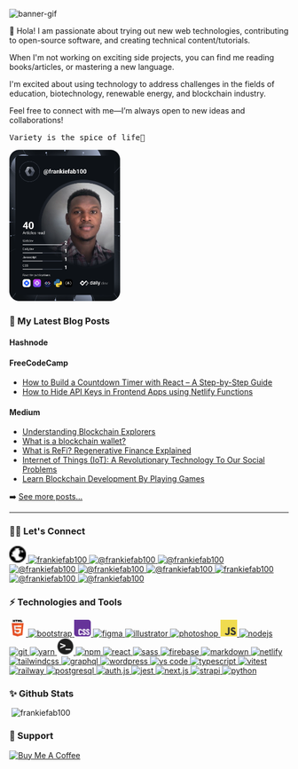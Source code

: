 ![banner-gif](https://github.com/user-attachments/assets/0bba2330-4c77-41dd-a1a3-4799093efb09)

👋 Hola! I am passionate about trying out new web technologies, contributing to open-source software, and creating technical content/tutorials. 

When I'm not working on exciting side projects, you can find me reading books/articles, or mastering a new language.

I'm excited about using technology to address challenges in the fields of education, biotechnology, renewable energy, and blockchain industry.

Feel free to connect with me—I’m always open to new ideas and collaborations!

<samp>Variety is the spice of life💯</samp>

<a href="https://app.daily.dev/frankiefab100">
<img src="https://github.com/frankiefab100/frankiefab100/blob/main/devcard.svg" width="200" alt="Franklin Ohaegbulam's Daily Dev Card"/>
</a>

### 📒 My Latest Blog Posts
#### Hashnode
<!-- HASHNODE:START -->

<!-- HASHNODE:END -->

#### FreeCodeCamp
<!-- FREECODECAMP:START -->
- [How to Build a Countdown Timer with React – A Step-by-Step Guide](https://www.freecodecamp.org/news/build-a-countdown-timer-with-react-step-by-step/)
- [How to Hide API Keys in Frontend Apps using Netlify Functions](https://www.freecodecamp.org/news/hide-api-keys-in-frontend-apps-using-netlify-functions/)
<!-- FREECODECAMP:END -->

#### Medium
<!-- MEDIUM:START -->
- [Understanding Blockchain Explorers](https://frankiefab100.medium.com/understanding-blockchain-explorers-39a8b436c79f?source=rss-209f88d0d0d1------2)
- [What is a blockchain wallet?](https://frankiefab100.medium.com/what-is-a-blockchain-wallet-6e33966b7efa?source=rss-209f88d0d0d1------2)
- [What is ReFi? Regenerative Finance Explained](https://frankiefab100.medium.com/today-climate-change-is-one-of-the-most-crucial-challenges-that-humanity-has-ever-faced-and-lots-ac1741301d18?source=rss-209f88d0d0d1------2)
- [Internet of Things &lpar;IoT&rpar;: A Revolutionary Technology To Our Social Problems](https://frankiefab100.medium.com/internet-of-things-iot-a-revolutionary-technology-to-our-social-problems-1210df1ccfdb?source=rss-209f88d0d0d1------2)
- [Learn Blockchain Development By Playing Games](https://frankiefab100.medium.com/learn-blockchain-development-by-playing-games-d142d79248b9?source=rss-209f88d0d0d1------2)
<!-- MEDIUM:END -->

➡️ [See more posts...](https://frankiefab.hashnode.dev)

---

<h3 align="left">🤝🏻 Let's Connect</h3>
<p align="left">
  <a href="https://www.frankiefab.com" target="_blank">
    <img src="https://raw.githubusercontent.com/iconic/open-iconic/master/svg/globe.svg" alt="frankiefab100 personal website" height="30" width="30" />
  </a>
  <a href="https://twitter.com/frankiefab100" target="_blank">
    <img src="https://cdn.jsdelivr.net/npm/simple-icons@3.0.1/icons/twitter.svg" alt="frankiefab100" height="30" width="30" />
  </a>
  <a href="https://linkedin.com/in/frankiefab100" target="_blank">
    <img src="https://cdn.jsdelivr.net/npm/simple-icons@3.0.1/icons/linkedin.svg" alt="@frankiefab100" height="30" width="30" />
  </a>
  <a href="https://dev.to/frankiefab100" target="_blank">
    <img src="https://cdn.jsdelivr.net/npm/simple-icons@3.0.1/icons/dev-dot-to.svg" alt="@frankiefab100" height="30" width="30" />
  </a>
  <a href="https://codepen.io/frankiefab100" target="_blank">
    <img src="https://cdn.jsdelivr.net/npm/simple-icons@3.0.1/icons/codepen.svg" alt="@frankiefab100" height="30" width="30" />
  </a>
  <a href="https://instagram.com/frankiefab100" target="_blank">
    <img src="https://cdn.jsdelivr.net/npm/simple-icons@3.0.1/icons/instagram.svg" alt="@frankiefab100" height="30" width="30" />
  </a>
  <a href="https://facebook.com/frankiefab100" target="_blank">
    <img src="https://cdn.jsdelivr.net/npm/simple-icons@3.0.1/icons/facebook.svg" alt="@frankiefab100" height="30" width="30" />
  </a>
  <a href="https://dribbble.com/frankiefab100" target="_blank">
    <img src="https://cdn.jsdelivr.net/npm/simple-icons@3.0.1/icons/dribbble.svg" alt="frankiefab100" height="30" width="30" />
  </a>
  <a href="https://www.behance.net/frankiefab100" target="_blank">
    <img src="https://cdn.jsdelivr.net/npm/simple-icons@3.0.1/icons/behance.svg" alt="@frankiefab100" height="30" width="30" />
  </a>
  <a href="https://medium.com/@frankiefab100" target="_blank">
    <img src="https://cdn.jsdelivr.net/npm/simple-icons@3.0.1/icons/medium.svg" alt="@frankiefab100" height="30" width="30" />
  </a>
</p>

<h3 align="left">⚡ Technologies and Tools</h3>
<p align="left">
  <a href="https://developer.mozilla.org/en-US/docs/Learn/Getting_started_with_the_web/HTML_basics" target="_blank">
    <img src="https://raw.githubusercontent.com/github/explore/80688e429a7d4ef2fca1e82350fe8e3517d3494d/topics/html/html.png" alt="html5" width="30" height="30"/>
  </a>
  <a href="https://getbootstrap.com" target="_blank">
    <img src="https://www.vectorlogo.zone/logos/getbootstrap/getbootstrap-icon.svg" alt="bootstrap" width="30" height="30"/>
  </a>
  <a href="https://developer.mozilla.org/en-US/docs/Web/CSS" target="_blank">
    <img src="https://raw.githubusercontent.com/github/explore/80688e429a7d4ef2fca1e82350fe8e3517d3494d/topics/css/css.png" alt="css3" width="30" height="30"/>
  </a>
  <a href="https://www.figma.com/" target="_blank">
    <img src="https://www.vectorlogo.zone/logos/figma/figma-icon.svg" alt="figma" width="30" height="30" />
  </a>
  <a href="https://www.adobe.com/in/products/illustrator.html" target="_blank">
    <img src="https://www.vectorlogo.zone/logos/adobe_illustrator/adobe_illustrator-icon.svg" alt="illustrator" width="30" height="30"/> 
  </a>
  <a href="https://www.photoshop.com/en" target="_blank">
    <img src="https://img.icons8.com/?id=NeNPFdj7MzXi&format=png&color=000000" alt="photoshop" width="30" height="30"/> 
  </a>
  <a href="https://developer.mozilla.org/en-US/docs/Web/JavaScript" target="_blank">
    <img src="https://raw.githubusercontent.com/github/explore/80688e429a7d4ef2fca1e82350fe8e3517d3494d/topics/javascript/javascript.png" alt="javascript" width="30" height="30"/> 
  </a>
  <a href="https://nodejs.org" target="_blank">
    <img src="https://www.vectorlogo.zone/logos/nodejs/nodejs-icon.svg" alt="nodejs" width="30" height="30"/> 
  </a>
  <a href="https://git-scm.com/" target="_blank">
    <img src="https://www.vectorlogo.zone/logos/git-scm/git-scm-icon.svg" alt="git" width="30" height="30"/>
  </a>
  <a href="https://www.yarnpkg.com" target="_blank">
    <img src="https://cdn.jsdelivr.net/gh/devicons/devicon/icons/yarn/yarn-original.svg" alt="yarn" width="30" height="30"/>
  </a>
  <a href="https://hyper.is" target="_blank">
    <img src="https://raw.githubusercontent.com/github/explore/80688e429a7d4ef2fca1e82350fe8e3517d3494d/topics/terminal/terminal.png" alt="terminal" width="30" height="30"/> 
  </a>  
  <a href="https://www.npmjs.com" target="_blank">
    <img src="https://cdn.jsdelivr.net/gh/devicons/devicon/icons/npm/npm-original-wordmark.svg" alt="npm" width="30" height="30"/> 
  </a>
  <a href="https://reactjs.org/" target="_blank">
    <img src="https://www.vectorlogo.zone/logos/reactjs/reactjs-icon.svg" alt="react" width="30" height="30"/> 
  </a>
  <a href="https://sass-lang.com" target="_blank">
    <img src="https://www.vectorlogo.zone/logos/sass-lang/sass-lang-icon.svg" alt="sass" width="30" height="30"/> 
  </a>
  <a href="https://firebase.google.com/" target="_blank">
    <img src="https://www.vectorlogo.zone/logos/firebase/firebase-icon.svg" alt="firebase" width="30" height="30"/>
  </a>
  <a href="https://www.markdownguide.org" target="_blank">
    <img src="https://upload.wikimedia.org/wikipedia/commons/thumb/4/48/Markdown-mark.svg/1200px-Markdown-mark.svg.png" alt="markdown" width="30" height="30"/>
  </a>
  <a href="https://www.netlify.com" target="_blank">
    <img src="https://www.vectorlogo.zone/logos/netlify/netlify-icon.svg" alt="netlify" width="30" height="30"/>
  </a>
  <a href="https://www.tailwindcss.com" target="_blank">
    <img src="https://raw.githubusercontent.com/withastro/docs/main/public/logos/tailwind.svg" alt="tailwindcss" width="30" height="30"/>
  </a>
  <a href="https://graphql.org" target="_blank">
    <img src="https://www.vectorlogo.zone/logos/graphql/graphql-icon.svg" alt="graphql" width="30" height="30"/>
  </a>
  <a href="https://wordpress.org" target="_blank">
    <img src="https://www.vectorlogo.zone/logos/wordpress/wordpress-icon.svg" alt="wordpress" width="30" height="30"/>
  </a>
  <a href="https://code.visualstudio.com" target="_blank">
    <img src="https://www.vectorlogo.zone/logos/visualstudio_code/visualstudio_code-icon.svg" alt="vs code" width="30" height="30"/>
  </a>
  <a href="https://www.typescriptlang.org/" target="_blank">
    <img src="https://upload.wikimedia.org/wikipedia/commons/4/4c/Typescript_logo_2020.svg" alt="typescript" width="30" height="30"/>
  </a>
  <a href="https://vitest.dev/" target="_blank">
    <img src="https://vitest.dev/logo.svg" alt="vitest" width="30" height="30"/>
  </a>
  <a href="https://railway.app/" target="_blank">
    <img src="https://github.com/simple-icons/simple-icons/blob/master/icons/railway.svg" alt="railway" width="30" height="30"/>
  </a>
  <a href="https://www.postgresql.org/" target="_blank">
    <img src="https://img.icons8.com/?size=100&id=38561&format=png&color=000000" alt="postgresql" width="30" height="30"/>
  </a>
  <a href="https://authjs.dev/" target="_blank">
    <img src="https://camo.githubusercontent.com/f4758620c60f931a2b9bfe132176a2e6dee2cbbb80c713639d4a969ab6100b8e/68747470733a2f2f70726576696577732e6a756d7073686172652e636f6d2f7468756d622f38313562633031623739366464366631373333633935376335616631393439333334623665626631613431636237383263383138663362633833383430343965323531646361366532336330633437373638636137393739366539393036376132343934633961336461393961353036326534353030343134306264363334613037363935343432643631633366663961323139656531323435613230656533" alt="auth.js" width="30" height="30"/>
  </a>
  <a href="https://jestjs.io/" target="_blank">
    <img src="https://jestjs.io/img/jest.png" alt="jest" width="30" height="30"/>
  </a>
  <a href="https://nextjs.org/" target="_blank">
    <img src="https://img.icons8.com/?size=100&id=yUdJlcKanVbh&format=png&color=000000" alt="next.js" width="30" height="30"/>
  </a>
  <a href="https://strapi.io/" target="_blank">
    <img src="https://raw.githubusercontent.com/withastro/docs/main/public/logos/strapi.svg" alt="strapi" width="30" height="30" />
  </a>
  <a href="https://www.python.org/" target="_blank">
    <img src="https://s3.dualstack.us-east-2.amazonaws.com/pythondotorg-assets/media/community/logos/python-logo-only.png" alt="python" width="30" height="30" />
  </a>
</p>

<h3 align="left">✨ Github Stats</h3>
<p>&nbsp;<img src="https://github-readme-stats.vercel.app/api?username=frankiefab100&show_icons=true" alt="frankiefab100" /></p>

<h3 align="left">🌱 Support</h3>
<a href="https://www.buymeacoffee.com/frankiefab100" target="_blank">
  <img src="https://cdn.buymeacoffee.com/buttons/default-orange.png" alt="Buy Me A Coffee" height="41" width="174">
</a>
